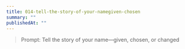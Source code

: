 ```yaml
---
title: 014-tell-the-story-of-your-namegiven-chosen
summary: ""
publishedAt: ""
---
```


> Prompt: Tell the story of your name—given, chosen, or changed


